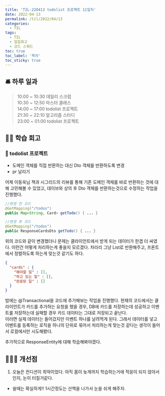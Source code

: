 ```yaml
---
title: 'TIL-220413 todolist 프로젝트 11일차'
date: 2022-04-13
permalink: /til/2022/04/13
categories:
  - TIL
tags:
  - TIL
  - 일일회고
  - 코드 스쿼드
toc: true
toc_label: '목차'
toc_sticky: true
---
```


<!--more-->


## 🛎 **하루 일과**

> 10:00 ~ 10:30 데일리 스크럼  
> 10:30 ~ 12:50 마스터 클래스  
> 14:00 ~ 17:00 todolist 프로젝트  
> 21:30 ~ 22:10 알고리즘 스터디  
> 23:00 ~ 01:00 todolist 프로젝트

## 👨‍💻 **학습 회고**

### **🤝 todolist 프로젝트**

- 도메인 객체를 직접 반환하는 대신 Dto 객체를 반환하도록 변경
- pr 날리기

어제 이동욱님 책과 시그리드의 리뷰를 통해 기존 도메인 객체를 바로 반환하는 것에 대해 고민해볼 수 있었고, 데이브와 상의 후 Dto 객체를 반환하는것으로 수정하는 작업을 진행했다.  

```java
//변경 전 코드
@GetMapping("/todos")
public Map<String, Card> getTodo() { ... }

//변경 후 코드
@GetMapping("/todos")
public ResponseCardsDto getTodo() { ... }
```
위의 코드와 같이 변경했더니 문제는 클라이언트에서 받게 되는 데이터가 한겹 더 싸였다. 이런건 어떻게 처리하는게 좋을지 모르겠다. 차라리 그냥 List로 반환해주고, 프론트에서 정렬하도록 하는게 맞는것 같기도 하다.

```json
{
  "cards" : {
    "해야할 일" : [],
    "하고 있는 일" : [],
    "완료된 일" : []
  }
}
```

밤에는 @Transactional을 코드에 추가해보는 작업을 진행했다.
현재의 코드에서는 클라이언트가 카드를 추가하는 요청을 했을 경우, DB에 카드를 저장하는데 성공하고 이벤트를 저장하는데 실패할 경우 카드 데이터는 그대로 저장되고 끝난다.  
이러면 실제 데이터는 들어갔지만 이벤트 하나를 날려먹게 된다. 그래서 데이터를 넣고 이벤트를 등록하는 로직을 하나의 단위로 묶어서 처리하는게 맞는것 같다는 생각이 들어서 로컬에서만 시도해봤다.

추가적으로 ResponseEntity에 대해 학습해봐야겠다.


## 💁🏻‍♂️ 개선점

1. 오늘은 컨디션이 최악이었다. 아직 몸이 늦게까지 학습하는거에 적응이 되지 않아서인지, 눈이 터질거같다.
- 쉴때는 확실하게!! 1시간정도는 산책을 나가서 눈을 쉬게 해주자.
